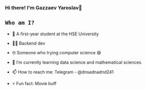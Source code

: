 ### Hi there! I'm Gazzaev Yaroslav👋


## `Who am I?`

- 🏫 A first-year student at the HSE University 
- 🧑‍💻 Backend dev
- 🤓 Someone who trying computer science 😅

- 🌱 I’m currently learning data science and mathematical sciences
- 📫 How to reach me: Telegram - @dnsadnadnd241
- ⚡ Fun fact: Movie buff

